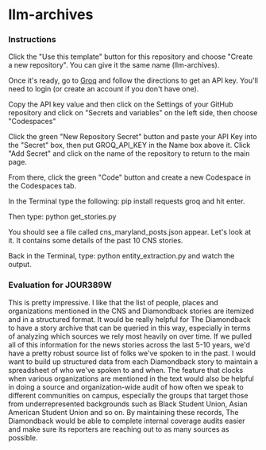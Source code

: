 # llm-archives

### Instructions

Click the "Use this template" button for this repository and choose "Create a new repository". You can give it the same name (llm-archives).

Once it's ready, go to [Groq](https://console.groq.com/keys) and follow the directions to get an API key. You'll need to login (or create an account if you don't have one).

Copy the API key value and then click on the Settings of your GitHub repository and click on "Secrets and variables" on the left side, then choose "Codespaces"

Click the green "New Repository Secret" button and paste your API Key into the "Secret" box, then put GROQ_API_KEY in the Name box above it. Click "Add Secret" and click on the name of the repository to return to the main page.

From there, click the green "Code" button and create a new Codespace in the Codespaces tab.

In the Terminal type the following: pip install requests groq and hit enter.

Then type: python get_stories.py

You should see a file called cns_maryland_posts.json appear. Let's look at it. It contains some details of the past 10 CNS stories.

Back in the Terminal, type: python entity_extraction.py and watch the output.

### Evaluation for JOUR389W

This is pretty impressive. I like that the list of people, places and organizations mentioned in the CNS and Diamondback stories are itemized and in a structured format. It would be really helpful for The Diamondback to have a story archive that can be queried in this way, especially in terms of analyzing which sources we rely most heavily on over time. If we pulled all of this information for the news stories across the last 5-10 years, we'd have a pretty robust source list of folks we've spoken to in the past. I would want to build up structured data from each Diamondback story to maintain a spreadsheet of who we've spoken to and when. The feature that clocks when various organizations are mentioned in the text would also be helpful in doing a source and organization-wide audit of how often we speak to different communities on campus, especially the groups that target those from underrepresented backgrounds such as Black Student Union, Asian American Student Union and so on. By maintaining these records, The Diamondback would be able to complete internal coverage audits easier and make sure its reporters are reaching out to as many sources as possible. 
